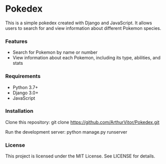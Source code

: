 # Pokedex
This is a simple pokedex created with Django and JavaScript. It allows users to search for and view information about different Pokemon species.

### Features
- Search for Pokemon by name or number
- View information about each Pokemon, including its type, abilities, and stats

### Requirements
- Python 3.7+
- Django 3.0+
- JavaScript

### Installation
Clone this repository: git clone https://github.com/ArthurVitor/Pokedex.git

Run the development server: python manage.py runserver

### License
This project is licensed under the MIT License. See LICENSE for details.
